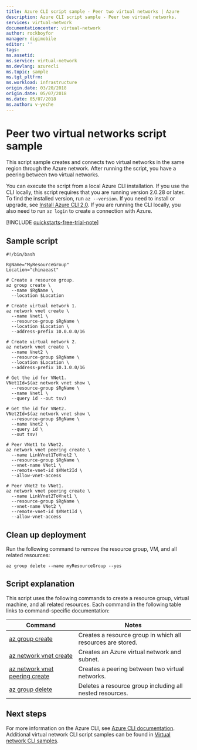 ```yaml
---
title: Azure CLI script sample - Peer two virtual networks | Azure
description: Azure CLI script sample - Peer two virtual networks.
services: virtual-network
documentationcenter: virtual-network
author: rockboyfor
manager: digimobile
editor: ''
tags:
ms.assetid:
ms.service: virtual-network
ms.devlang: azurecli
ms.topic: sample
ms.tgt_pltfrm:
ms.workload: infrastructure
origin.date: 03/20/2018
origin.date: 05/07/2018
ms.date: 05/07/2018
ms.author: v-yeche
---
```


# Peer two virtual networks script sample

This script sample creates and connects two virtual networks in the same region through the Azure network. After running the script, you have a peering between two virtual networks.

You can execute the script from a local Azure CLI installation. If you use the CLI locally, this script requires that you are running version 2.0.28 or later. To find the installed version, run `az --version`. If you need to install or upgrade, see [Install Azure CLI 2.0](/zh-cn/cli/install-azure-cli?view=azure-cli-latest). If you are running the CLI locally, you also need to run `az login` to create a connection with Azure.
<!-- Not Available on [Cloud Shell](https://shell.azure.com/bash) -->

[!INCLUDE [quickstarts-free-trial-note](../../../includes/quickstarts-free-trial-note.md)]

## Sample script

```azurecli
#!/bin/bash

RgName="MyResourceGroup"
Location="chinaeast"

# Create a resource group.
az group create \
  --name $RgName \
  --location $Location

# Create virtual network 1.
az network vnet create \
  --name Vnet1 \
  --resource-group $RgName \
  --location $Location \
  --address-prefix 10.0.0.0/16

# Create virtual network 2.
az network vnet create \
  --name Vnet2 \
  --resource-group $RgName \
  --location $Location \
  --address-prefix 10.1.0.0/16

# Get the id for VNet1.
VNet1Id=$(az network vnet show \
  --resource-group $RgName \
  --name Vnet1 \
  --query id --out tsv)

# Get the id for VNet2.
VNet2Id=$(az network vnet show \
  --resource-group $RgName \
  --name Vnet2 \
  --query id \
  --out tsv)

# Peer VNet1 to VNet2.
az network vnet peering create \
  --name LinkVnet1ToVnet2 \
  --resource-group $RgName \
  --vnet-name VNet1 \
  --remote-vnet-id $VNet2Id \
  --allow-vnet-access

# Peer VNet2 to VNet1.
az network vnet peering create \
  --name LinkVnet2ToVnet1 \
  --resource-group $RgName \
  --vnet-name VNet2 \
  --remote-vnet-id $VNet1Id \
  --allow-vnet-access

```

## Clean up deployment 

Run the following command to remove the resource group, VM, and all related resources:

```azurecli
az group delete --name myResourceGroup --yes
```

## Script explanation

This script uses the following commands to create a resource group, virtual machine, and all related resources. Each command in the following table links to command-specific documentation:

| Command | Notes |
|---|---|
| [az group create](https://docs.azure.cn/zh-cn/cli/group?view=azure-cli-latest#az-group-create) | Creates a resource group in which all resources are stored. |
| [az network vnet create](https://docs.azure.cn/zh-cn/cli/network/vnet?view=azure-cli-latest#az-network-vnet-create) | Creates an Azure virtual network and subnet. |
| [az network vnet peering create](https://docs.azure.cn/zh-cn/cli/network/vnet/peering?view=azure-cli-latest#az-network-vnet-peering-create) | Creates a peering between two virtual networks.  |
| [az group delete](https://docs.azure.cn/zh-cn/cli/vm/extension?view=azure-cli-latest#az-vm-extension-set) | Deletes a resource group including all nested resources. |

## Next steps
For more information on the Azure CLI, see [Azure CLI documentation](https://docs.azure.cn/zh-cn/cli/overview?view=azure-cli-latest).
Additional virtual network CLI script samples can be found in [Virtual network CLI samples](../cli-samples.md).

<!-- Update_Description: new articles on virtual network cli sample peer two virtual networks script -->
<!--ms.date: 05/07/2018-->